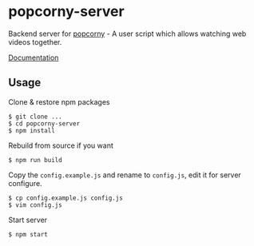 # popcorny-server
Backend server for [popcorny](https://github.com/MagicalDevelopersZyosouZone/popcorny) - A user script which allows watching web videos together.

[Documentation](./docs/README.md)

## Usage

Clone & restore npm packages
```shell
$ git clone ...
$ cd popcorny-server
$ npm install
```

Rebuild from source if you want
```shell
$ npm run build
```

Copy the `config.example.js` and rename to `config.js`, edit it for server configure.
```shell
$ cp config.example.js config.js
$ vim config.js
```

Start server
```shell
$ npm start
```